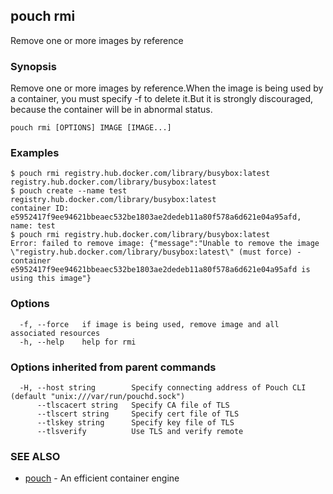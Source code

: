 ## pouch rmi

Remove one or more images by reference

### Synopsis

Remove one or more images by reference.When the image is being used by a container, you must specify -f to delete it.But it is strongly discouraged, because the container will be in abnormal status.

```
pouch rmi [OPTIONS] IMAGE [IMAGE...]
```

### Examples

```
$ pouch rmi registry.hub.docker.com/library/busybox:latest
registry.hub.docker.com/library/busybox:latest
$ pouch create --name test registry.hub.docker.com/library/busybox:latest
container ID: e5952417f9ee94621bbeaec532be1803ae2dedeb11a80f578a6d621e04a95afd, name: test
$ pouch rmi registry.hub.docker.com/library/busybox:latest
Error: failed to remove image: {"message":"Unable to remove the image \"registry.hub.docker.com/library/busybox:latest\" (must force) - container e5952417f9ee94621bbeaec532be1803ae2dedeb11a80f578a6d621e04a95afd is using this image"}

```

### Options

```
  -f, --force   if image is being used, remove image and all associated resources
  -h, --help    help for rmi
```

### Options inherited from parent commands

```
  -H, --host string        Specify connecting address of Pouch CLI (default "unix:///var/run/pouchd.sock")
      --tlscacert string   Specify CA file of TLS
      --tlscert string     Specify cert file of TLS
      --tlskey string      Specify key file of TLS
      --tlsverify          Use TLS and verify remote
```

### SEE ALSO

* [pouch](pouch.md)	 - An efficient container engine

